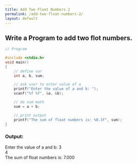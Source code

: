 ```yaml
---
title: Add Two Float Numbers 2
permalink: /add-two-float-numbers-2/
layout: default
---
```


## Write a Program to add two flot numbers.

``` c
// Program

#include <stdio.h>
void main()
{
    // define var
    int a, b, sum;

    // ask user to enter value of a
    printf("Enter the value of a and b: ");
    scanf("%f %f", &a, &b);

    // do sum math
    sum = a + b;

    // print output
    printf("The sum of float numbers is: %0.3f", sum);
}

```

### Output: <br/> 
Enter the value of a and b: 3 <br/>
4 <br/>
The sum of float numbers is: 7.000
